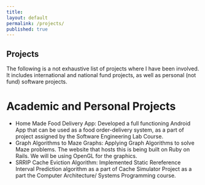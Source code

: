 ```yaml
---
title:
layout: default
permalink: /projects/
published: true
---
```


## Projects
The following is a not exhaustive list of projects where I have been involved. It includes international and national fund projects, as well as personal (not fund) software projects.

Academic and Personal Projects
======
* Home Made Food Delivery App: Developed a full functioning Android App that can be used as a food order-delivery system,
as a part of project assigned by the Software Engineering Lab Course.
* Graph Algorithms to Maze Graphs: Applying Graph Algorithms to solve Maze problems. The website that hosts this is being
built on Ruby on Rails. We will be using OpenGL for the graphics.
* SRRIP Cache Eviction Algorithm: Implemented Static Rereference Interval Prediction algorithm as a part of Cache
Simulator Project as a part the Computer Architecture/ Systems Programming course.
